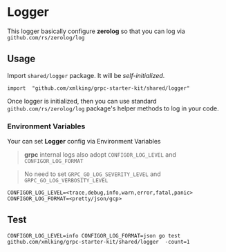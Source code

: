 # Logger

This logger basically configure **zerolog** so that you can log via `github.com/rs/zerolog/log`

## Usage

Import `shared/logger` package. It will be *self-initialized*. 

```golang
import  "github.com/xmlking/grpc-starter-kit/shared/logger"
```

Once logger is initialized, then you can use standard `github.com/rs/zerolog/log` package's helper methods to log in your code.



### Environment Variables 

Your can set **Logger** config via Environment Variables

> **grpc** internal logs also adopt `CONFIGOR_LOG_LEVEL` and `CONFIGOR_LOG_FORMAT`

> No need to set `GRPC_GO_LOG_SEVERITY_LEVEL` and `GRPC_GO_LOG_VERBOSITY_LEVEL`

```
CONFIGOR_LOG_LEVEL=<trace,debug,info,warn,error,fatal,panic>
CONFIGOR_LOG_FORMAT=<pretty/json/gcp>
```

## Test
```
CONFIGOR_LOG_LEVEL=info CONFIGOR_LOG_FORMAT=json go test github.com/xmlking/grpc-starter-kit/shared/logger  -count=1
```
